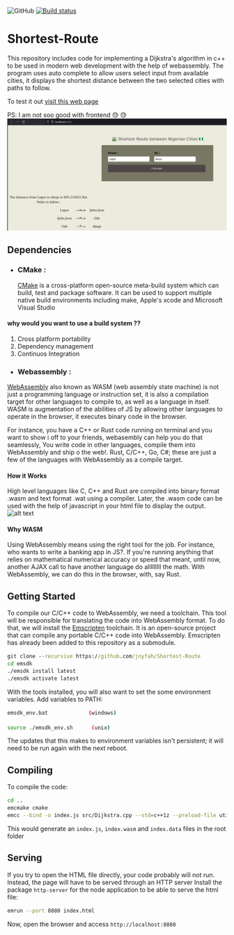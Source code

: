 ![GitHub](https://img.shields.io/github/license/jnyfah/Shortest-Route)
[![Build status](https://ci.appveyor.com/api/projects/status/aw2kfy9o59mfjkij?svg=true)](https://ci.appveyor.com/project/jnyfah/shortest-route)
# Shortest-Route

This repository includes code for implementing a Dijkstra's algorithm in c++ to be used in modern web development with the help of webassembly. The program uses auto complete to allow users select input from available cities, it displays the shortest distance between the two selected cities with paths to follow.

To test it out [visit this web page](https://jnyfah.github.io/Shortest-Route/)

PS: I am not soo good with frontend :sweat: :sweat: 
![Alt text](/web/image.png?raw=true)

## Dependencies

- ### CMake :
  [CMake](https://cmake.org/) is a cross-platform open-source meta-build system which can build, test and package software. It can be used to support multiple native build environments including make, Apple's xcode and Microsoft Visual Studio

#### why would you want to use a build system ??

1. Cross platform portability
2. Dependency management
3. Continuos Integration

- ### Webassembly :
[WebAssembly](https://webassembly.org/) also known as WASM (web assembly state machine) is not just a programming language or instruction set, it is also a compilation target for other languages to compile to, as well as a language in itself. 
WASM is augmentation of the abilities of JS by allowing other languages to operate in the browser, it executes binary code in the browser.

For instance, you have a C++ or Rust code running on terminal and you want to show i off to your friends, webasembly can help you do that seamlessly, You write code in other languages, compile them into WebAssembly and ship o the web!. Rust, C/C++, Go, C#; these are just a few of the languages with WebAssembly as a compile target.

#### How it Works

High level languages like C, C++ and Rust are compiled into binary format .wasm and text format .wat using a compiler. Later, the .wasm code can be used with the help of javascript in your html file to display the output.
![alt text](https://www.tutorialspoint.com/webassembly/images/wasm.jpg)

#### Why WASM
Using WebAssembly means using the right tool for the job. For instance, who wants to write a banking app in JS?. If you're running anything that relies on mathematical numerical accuracy or speed that meant, until now, another AJAX call to have another language do alllllllll the math. With WebAssembly, we can do this in the browser, with, say Rust.

## Getting Started

To compile our C/C++ code to WebAssembly, we need a toolchain. This tool will be responsible for translating the code into WebAssembly format. To do that, we will install the [Emscripten](https://emscripten.org/index.html) toolchain. It is an open-source project that can compile any portable C/C++ code into WebAssembly. 
Emscripten has already been added to this repository as a submodule.

```cmd
git clone --recursive https://github.com/jnyfah/Shortest-Route
cd emsdk
./emsdk install latest
./emsdk activate latest
```
With the tools installed, you will also want to set the some environment variables. Add variables to PATH:

```bash
emsdk_env.bat             (windows)

source ./emsdk_env.sh      (unix)
```
The updates that this makes to environment variables isn't persistent; it will need to be run again with the next reboot.

## Compiling

To compile the code: 

```bash
cd ..
emcmake cmake 
emcc --bind -o index.js src/Dijkstra.cpp --std=c++1z --preload-file utils || exit 1
```

This would generate an `index.js`, `index.wasm` and `index.data` files in the root folder

## Serving

If you try to open the HTML file directly, your code probably will not run. Instead, the page will have to be served through an HTTP server
Install the package `http-server` for the node application to be able to serve the html file:

```bash
emrun --port 8080 index.html
```

Now, open the browser and access `http://localhost:8080`

